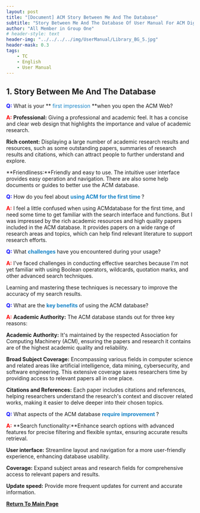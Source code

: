 ```yaml
---
layout: post
title: "[Document] ACM Story Between Me And The Database"
subtitle: "Story Between Me And The Database Of User Manual For ACM Digital Library"
author: "All Member in Group One"
# header-style: text
header-img: "../../../../img/UserManual/Library_BG_5.jpg"
header-mask: 0.3
tags:
    - TC
    - English
    - User Manual
---
```


##  1. <a name='StoryBetweenMeAndTheDatabase'></a>Story Between Me And The Database

**<span style="color: blue;">Q:</span>** What is your **<span style="color: #1683C7;">  first impression </span>**when you open the ACM Web?

**<span style="color: red;">A:</span>** **Professional:** Giving a professional and academic feel. It has a concise and clear web design that highlights the importance and value of academic research.

**Rich content:** Displaying a large number of academic research results and resources, such as some outstanding papers, summaries of research results and citations, which can attract people to further understand and explore.

**Friendliness:**Friendly and easy to use. The intuitive user interface provides easy operation and navigation. There are also some help documents or guides to better use the ACM database.

**<span style="color: blue;">Q:</span>** How do you feel about **<span style="color: #1683C7;"> using ACM for the first time </span>**?

**<span style="color: red;">A:</span>** I feel a little confused when using ACMdatabase for the first time, and need some time to get familiar with the search interface and functions. But I was impressed by the rich academic resources and high quality papers included in the ACM database. It provides papers on a wide range of research areas and topics, which can help find relevant literature to support research efforts.

**<span style="color: blue;">Q:</span>** What **<span style="color: #1683C7;"> challenges </span>** have you encountered during your usage?

**<span style="color: red;">A:</span>** I've faced challenges in conducting effective searches because I'm not yet familiar with using Boolean operators, wildcards, quotation marks, and other advanced search techniques. 

Learning and mastering these techniques is necessary to improve the accuracy of my search results.

**<span style="color: blue;">Q:</span>** What are the **<span style="color: #1683C7;"> key benefits </span>** of using the ACM database?

**<span style="color: red;">A:</span>** **Academic Authority:** The ACM database stands out for three key reasons:

**Academic Authority:** It's maintained by the respected Association for Computing Machinery (ACM), ensuring the papers and research it contains are of the highest academic quality and reliability.

**Broad Subject Coverage:** Encompassing various fields in computer science and related areas like artificial intelligence, data mining, cybersecurity, and software engineering. This extensive coverage saves researchers time by providing access to relevant papers all in one place.

**Citations and References:** Each paper includes citations and references, helping researchers understand the research's context and discover related works, making it easier to delve deeper into their chosen topics.

**<span style="color: blue;">Q:</span>** What aspects of the ACM database **<span style="color: #1683C7;"> require improvement </span>** ?

**<span style="color: red;">A:</span>** **Search functionality:**Enhance search options with advanced features for precise filtering and flexible syntax, ensuring accurate results retrieval.

**User interface:** Streamline layout and navigation for a more user-friendly experience, enhancing database usability.

**Coverage:** Expand subject areas and research fields for comprehensive access to relevant papers and results.

**Update speed:** Provide more frequent updates for current and accurate information.

**[Return To Main Page](../ACM-Index-Page/index.html)**
